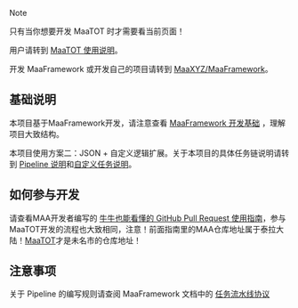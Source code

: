 <!-- markdownlint-disable MD033 MD041 -->

> [!NOTE]
>
> 只有当你想要开发 MaaTOT 时才需要看当前页面！
>
> 用户请转到 [MaaTOT 使用说明](../manual/使用说明.md)。
>
> 开发 MaaFramework 或开发自己的项目请转到 [MaaXYZ/MaaFramework](https://github.com/MaaXYZ/MaaFramework)。

## 基础说明

本项目基于MaaFramework开发，请注意查看 [MaaFramework 开发基础](https://github.com/MaaXYZ/MaaFramework/blob/main/docs/zh_cn/1.1-%E5%BF%AB%E9%80%9F%E5%BC%80%E5%A7%8B.md) ，理解项目大致结构。

本项目使用方案二：JSON + 自定义逻辑扩展。关于本项目的具体任务链说明请转到 [Pipeline 说明](./Pipeline说明.md)和[自定义任务说明](./自定义任务说明.md)。

## 如何参与开发

请查看MAA开发者编写的 [牛牛也能看懂的 GitHub Pull Request 使用指南](https://maa.plus/docs/zh-cn/develop/pr-tutorial.html)，参与MaaTOT开发的流程也大致相同，注意！前面指南里的MAA仓库地址属于泰拉大陆！[MaaTOT](https://github.com/Coxwtwo/MaaTOT)才是未名市的仓库地址！

## 注意事项

关于 Pipeline 的编写规则请查阅 MaaFramework 文档中的  [任务流水线协议](https://github.com/MaaXYZ/MaaFramework/blob/main/docs/zh_cn/3.1-%E4%BB%BB%E5%8A%A1%E6%B5%81%E6%B0%B4%E7%BA%BF%E5%8D%8F%E8%AE%AE.md)
